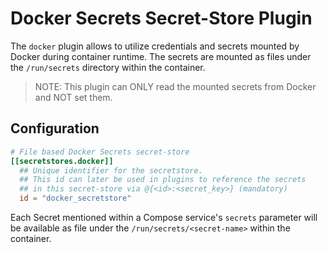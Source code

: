 # Docker Secrets Secret-Store Plugin

The `docker` plugin allows to utilize credentials and secrets mounted by
Docker during container runtime. The secrets are mounted as files 
under the `/run/secrets` directory within the container.

> NOTE: This plugin can ONLY read the mounted secrets from Docker and NOT set them.

## Configuration

```toml @sample.conf
# File based Docker Secrets secret-store
[[secretstores.docker]]
  ## Unique identifier for the secretstore.
  ## This id can later be used in plugins to reference the secrets
  ## in this secret-store via @{<id>:<secret_key>} (mandatory)
  id = "docker_secretstore"
```
Each Secret mentioned within a Compose service's `secrets` parameter will be
available as file under the `/run/secrets/<secret-name>` within the container.
